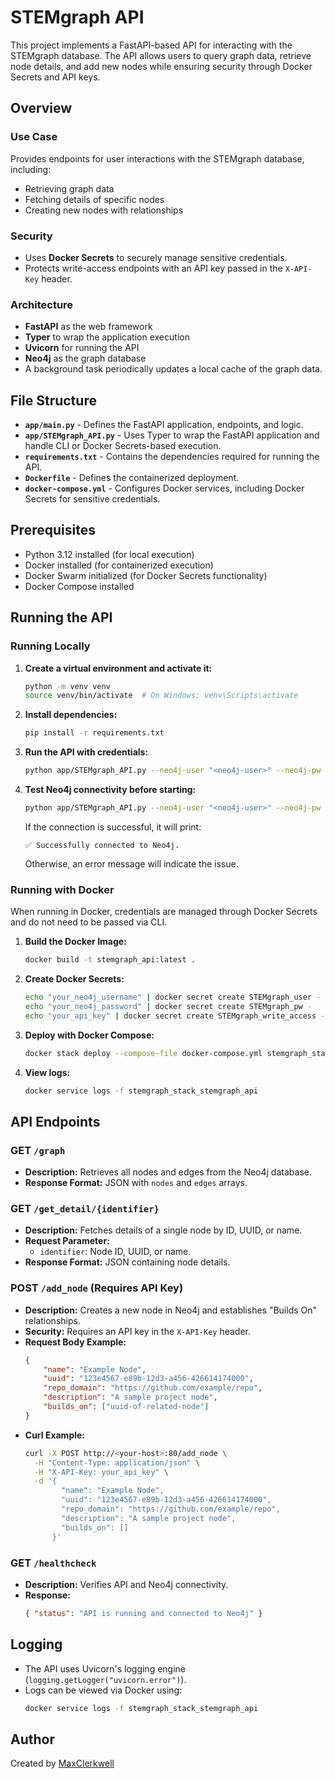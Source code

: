 # STEMgraph API

This project implements a FastAPI-based API for interacting with the STEMgraph database. The API allows users to query graph data, retrieve node details, and add new nodes while ensuring security through Docker Secrets and API keys.

## Overview

### Use Case
Provides endpoints for user interactions with the STEMgraph database, including:
- Retrieving graph data
- Fetching details of specific nodes
- Creating new nodes with relationships

### Security
- Uses **Docker Secrets** to securely manage sensitive credentials.
- Protects write-access endpoints with an API key passed in the `X-API-Key` header.

### Architecture
- **FastAPI** as the web framework
- **Typer** to wrap the application execution
- **Uvicorn** for running the API
- **Neo4j** as the graph database
- A background task periodically updates a local cache of the graph data.

## File Structure

- **`app/main.py`** - Defines the FastAPI application, endpoints, and logic.
- **`app/STEMgraph_API.py`** - Uses Typer to wrap the FastAPI application and handle CLI or Docker Secrets-based execution.
- **`requirements.txt`** - Contains the dependencies required for running the API.
- **`Dockerfile`** - Defines the containerized deployment.
- **`docker-compose.yml`** - Configures Docker services, including Docker Secrets for sensitive credentials.

## Prerequisites

- Python 3.12 installed (for local execution)
- Docker installed (for containerized execution)
- Docker Swarm initialized (for Docker Secrets functionality)
- Docker Compose installed

## Running the API

### **Running Locally**

1. **Create a virtual environment and activate it:**
   ```bash
   python -m venv venv
   source venv/bin/activate  # On Windows: venv\Scripts\activate
   ```
2. **Install dependencies:**
   ```bash
   pip install -r requirements.txt
   ```
3. **Run the API with credentials:**
   ```bash
   python app/STEMgraph_API.py --neo4j-user "<neo4j-user>" --neo4j-pw "<neo4j-pw>" --write-token "<write-token>"
   ```
4. **Test Neo4j connectivity before starting:**
   ```bash
   python app/STEMgraph_API.py --neo4j-user "<neo4j-user>" --neo4j-pw "<neo4j-pw>" --test
   ```
   If the connection is successful, it will print:
   ```
   ✅ Successfully connected to Neo4j.
   ```
   Otherwise, an error message will indicate the issue.

### **Running with Docker**

When running in Docker, credentials are managed through Docker Secrets and do not need to be passed via CLI.

1. **Build the Docker Image:**
   ```bash
   docker build -t stemgraph_api:latest .
   ```

2. **Create Docker Secrets:**
   ```bash
   echo "your_neo4j_username" | docker secret create STEMgraph_user -
   echo "your_neo4j_password" | docker secret create STEMgraph_pw -
   echo "your_api_key" | docker secret create STEMgraph_write_access -
   ```

3. **Deploy with Docker Compose:**
   ```bash
   docker stack deploy --compose-file docker-compose.yml stemgraph_stack
   ```

4. **View logs:**
   ```bash
   docker service logs -f stemgraph_stack_stemgraph_api
   ```

## API Endpoints

### **GET `/graph`**
- **Description:** Retrieves all nodes and edges from the Neo4j database.
- **Response Format:** JSON with `nodes` and `edges` arrays.

### **GET `/get_detail/{identifier}`**
- **Description:** Fetches details of a single node by ID, UUID, or name.
- **Request Parameter:**
  - `identifier`: Node ID, UUID, or name.
- **Response Format:** JSON containing node details.

### **POST `/add_node`** (Requires API Key)
- **Description:** Creates a new node in Neo4j and establishes "Builds On" relationships.
- **Security:** Requires an API key in the `X-API-Key` header.
- **Request Body Example:**
  ```json
  {
      "name": "Example Node",
      "uuid": "123e4567-e89b-12d3-a456-426614174000",
      "repo_domain": "https://github.com/example/repo",
      "description": "A sample project node",
      "builds_on": ["uuid-of-related-node"]
  }
  ```
- **Curl Example:**
  ```bash
  curl -X POST http://<your-host>:80/add_node \
    -H "Content-Type: application/json" \
    -H "X-API-Key: your_api_key" \
    -d '{
          "name": "Example Node",
          "uuid": "123e4567-e89b-12d3-a456-426614174000",
          "repo_domain": "https://github.com/example/repo",
          "description": "A sample project node",
          "builds_on": []
        }'
  ```

### **GET `/healthcheck`**
- **Description:** Verifies API and Neo4j connectivity.
- **Response:**
  ```json
  { "status": "API is running and connected to Neo4j" }
  ```

## Logging

- The API uses Uvicorn's logging engine (`logging.getLogger("uvicorn.error")`).
- Logs can be viewed via Docker using:
  ```bash
  docker service logs -f stemgraph_stack_stemgraph_api
  ```

## Author

Created by [MaxClerkwell](https://x.com/MaxClerkwell)

